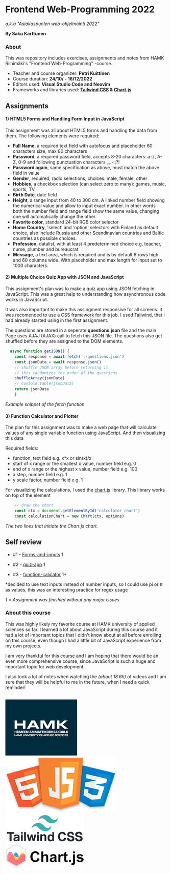 
# **Frontend Web-Programming 2022**

*a.k.a "Asiakaspuolen web-ohjelmointi 2022"*

**By Saku Karttunen**



### About

This was repository includes exercises, assignments and notes from HAMK Riihimäki's
"Frontend Web-Programming" -course.

* Teacher and course organizer: **Petri Kuittinen**
* Course duration: **24/10/ - 16/12/2022**
* Editors used: **Visual Studio Code and Neovim**
* Frameworks and libraries used: **[Tailwind CSS](https://tailwindcss.com/) & [Chart.js](https://www.chartjs.org/)**
## **Assignments**

#### **1) HTML5 Forms and Handling Form Input in JavaScript**

This assignment was all about HTML5 forms and handling the data from them.
The following elements were required:

* **Full Name**, a required text field with autofocus and placeholder 60 characters size, max 80 characters
* **Password**, a required password field, accepts 8-20 characters: a-z, A-Z, 0-9 and following punctuation characters _,.-:;?!
* **Password again**, same specification as above, must match the above field in value
* **Gender**, required, radio selections, choices: male, female, other
* **Hobbies**, a checkbox selection (can select zero to many): games, music, sports, TV
* **Birth Date**, date field
* **Height**, a range input from 40 to 300 cm. A linked number field showing the numerical value and allow to input exact number. In other words both the number field and range field show the same value, changing one will automatically change the other.
* **Favorite color**, standard 24-bit RGB color selector
* **Home Country**, 'select' and 'option' selectors with Finland as default choice, also include Russia and other Scandinavian countries and Baltic countries as possible choices.
* **Profession**, datalist, with at least 4 predetermined choice e.g. teacher, nurse, plumber and bureaucrat
* **Message**, a text area, which is required and is by default 6 rows high and 60 columns wide. With placeholder and max length for input set to 1000 characters.

#### **2) Multiple Choice Quiz App with JSON and JavaScript**

This assignment's plan was to make a quiz app using JSON fetching in JavaScript.
This was a great help to understanding how asynchronous code works in JavaScript.

It was also important to make this assingment responsive for all screens.
It was recomended to use a CSS framework for this job. I used Tailwind, 
that I had already started using in the first assignment.

The questions are stored in a seperate **questions.json** file and the main
Page uses AJAJ (AJAX) call to fetch this JSON file. The questions also get shuffled
before they are assigned to the DOM elements.

```javascript
  async function getJSON() {
    const response = await fetch('./questions.json')
    const jsonData = await response.json()
    // shuffle JSON array before returning it
    // this randomizes the order of the questions
    shuffleArray(jsonData)
    // console.table(jsonData)
    return jsonData
    }
```
*Example snippet of the fetch function*

#### **3) Function Calculator and Plotter**

The plan for this assignment was to make a web page that will calculate values
of any single variable function using JavaScript. And then visualizing this data

Required fields:

* function, text field e.g. x*x or sin(x)/x
* start of x range or the smallest x value, number field e.g. 0
* end of x range or the highest x value, number field e.g. 100
* x step, number field e.g. 1
* y scale factor, number field e.g. 1

For visualizing the calculations, I used the [chart.js](https://www.chartjs.org/)
library. This library works on top of the <canvas> element

```javascript
    // draw the chart
    const ctx = document.getElementById('calculator_chart')
    const calculationChart = new Chart(ctx, options)
```
*The two lines that initiate the Chart.js chart.*
## **Self review**

* #1 -  [Forms-and-inputs](https://github.com/hamk-js-intip21a6/sakuk-assignments/tree/main/1_forms-and-inputs) 1

* #2 - [quiz-app](https://github.com/hamk-js-intip21a6/sakuk-assignments/tree/main/2_quiz-app) 1

* #3 - [function-calulator](https://github.com/hamk-js-intip21a6/sakuk-assignments/tree/main/3_function-calculator) 1*

*decided to use text inputs instead of number inputs, so I could use pi or π as values, this was an interesting practice for regex usage

*1 = Assignment was finished without any major issues*

### About this course

This was highly likely my favorite course at HAMK university of applied sciences so far. 
I learned a lot about JavaScript during this course and it had a lot of important
topics that I didn't know about at all before enrolling on this course, even though
I had a little bit of JavaScript experience from my own projects.

I am very thankful for this course and I am hoping that there would be an even more 
comprehensive course, since JavaScript is such a huge and important topic for
web development.

I also took a lot of notes when watching the *(about 18.6h)* of videos and I am
sure that they will be helpful to me in the future, when I need a quick reminder!
## 

![HAMK logo](./img/readme/hamk-logo.png)
![JS, HTML5 and CSS -logos](./img/readme/js-html-css-logos.png)
![TailwindCSS and ChartJS -logos](./img/readme/tailwind-chart-logos.png)